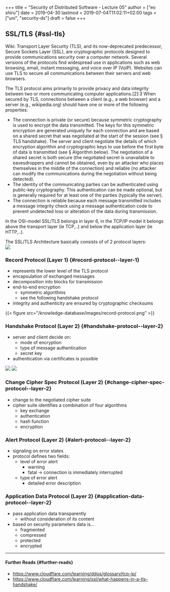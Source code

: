 +++
title = "Security of Distributed Software - Lecture 05"
author = ["eo shiru"]
date = 2019-04-30
lastmod = 2019-07-04T11:02:11+02:00
tags = ["uni", "security-ds"]
draft = false
+++

## SSL/TLS {#ssl-tls}

Wiki: Transport Layer Security (TLS), and its now-deprecated predecessor, Secure Sockets Layer (SSL), are cryptographic protocols designed to provide communications security over a computer network. Several versions of the protocols find widespread use in applications such as web browsing, email, instant messaging, and voice over IP (VoIP). Websites can use TLS to secure all communications between their servers and web browsers.

The TLS protocol aims primarily to provide privacy and data integrity between two or more communicating computer applications.[2]:3 When secured by TLS, connections between a client (e.g., a web browser) and a server (e.g., wikipedia.org) should have one or more of the following properties:

-   The connection is private (or secure) because symmetric cryptography is used to encrypt the data transmitted. The keys for this symmetric encryption are generated uniquely for each connection and are based on a shared secret that was negotiated at the start of the session (see § TLS handshake). The server and client negotiate the details of which encryption algorithm and cryptographic keys to use before the first byte of data is transmitted (see § Algorithm below). The negotiation of a shared secret is both secure (the negotiated secret is unavailable to eavesdroppers and cannot be obtained, even by an attacker who places themselves in the middle of the connection) and reliable (no attacker can modify the communications during the negotiation without being detected).
-   The identity of the communicating parties can be authenticated using public-key cryptography. This authentication can be made optional, but is generally required for at least one of the parties (typically the server).
-   The connection is reliable because each message transmitted includes a message integrity check using a message authentication code to prevent undetected loss or alteration of the data during transmission.

In the OSI-model SSL/TLS belongs in layer 6, in the TCP/IP model it belongs above the transport layer (ie TCP,..) and below the application layer (ie HTTP,..).

The SSL/TLS Architecture basically consists of of 2 protocol layers:<br />
![](/knowledge-database/images/ssl-layer.png)


### Record Protocol (Layer 1) {#record-protocol--layer-1}

-   represents the lower level of the TLS protocol
-   encapsulation of exchanged messages
-   decomposition into blocks for transmission
-   end-to-end encryption
    -   symmetric algorithms
    -   see the following handshake protocol
-   integrity and authenticity are ensured by cryptographic checksums

{{< figure src="/knowledge-database/images/record-protocol.png" >}}


### Handshake Protocol (Layer 2) {#handshake-protocol--layer-2}

-   server and client decide on:
    -   mode of encryption
    -   type of message authentication
    -   secret key
-   authentication via certificates is possible

![](/knowledge-database/images/handshake-protocol-1.png)
![](/knowledge-database/images/handshake-protocol-2.png)


### Change Cipher Spec Protocol (Layer 2) {#change-cipher-spec-protocol--layer-2}

-   change to the negotiated cipher suite
-   cipher suite identifies a combination of four algorithms
    -   key exchange
    -   authentication
    -   hash function
    -   encryption


### Alert Protocol (Layer 2) {#alert-protocol--layer-2}

-   signaling on error states
-   protocol defines two fields:
    -   level of error alert
        -   warning
        -   fatal &rarr; connection is immediately interrupted
    -   type of error alert
        -   detailed error description


### Application Data Protocol (Layer 2) {#application-data-protocol--layer-2}

-   pass application data transparently
    -   without consideration of its content
-   based on security parameters data is...
    -   fragmented
    -   compressed
    -   protected
    -   encrypted

---


#### Further Reads {#further-reads}

-   <https://www.cloudflare.com/learning/ddos/glossary/tcp-ip/>
-   <https://www.cloudflare.com/learning/ssl/what-happens-in-a-tls-handshake/>
